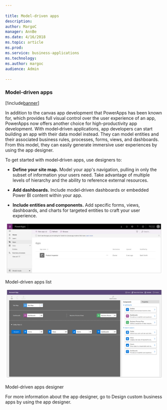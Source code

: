 ```yaml
---

title: Model-driven apps
description: 
author: MargoC
manager: AnnBe
ms.date: 4/16/2018
ms.topic: article
ms.prod: 
ms.service: business-applications
ms.technology: 
ms.author: margoc
audience: Admin

---
```

### Model-driven apps

[!include[banner](../../../includes/banner.md)]




In addition to the canvas app development that PowerApps has been known for,
which provides full visual control over the user experience of an app, PowerApps
now offers another choice for high-productivity app development. With
model‑driven applications, app developers can start building an app with their
data model instead. They can model entities and their associated business rules,
processes, forms, views, and dashboards. From this model, they can easily
generate immersive user experiences by using the app designer.

To get started with model‑driven apps, use designers to:

-   **Define your site map.** Model your app's navigation, pulling in only the
    subset of information your users need. Take advantage of multiple levels of
    hierarchy and the ability to reference external resources.

-   **Add dashboards.** Include model‑driven dashboards or embedded Power BI
    content within your app.

-   **Include entities and components.** Add specific forms, views, dashboards,
    and charts for targeted entities to craft your user experience.

![A screenshot of the model-driven apps list](media/index-1.jpeg "A screenshot of the model-driven apps list")
<!-- Picture 1 -->


Model-driven apps list

![A screenshot of the model-driven apps designer](media/index-2.png "A screenshot of the model-driven apps designer")
<!-- Picture 2 -->


Model-driven apps designer

For more information about the app designer, go to Design custom business apps
by using the app designer.
